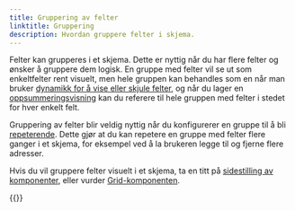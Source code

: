 ```yaml
---
title: Gruppering av felter
linktitle: Gruppering
description: Hvordan gruppere felter i skjema.
---
```


Felter kan grupperes i et skjema. Dette er nyttig når du har flere felter og ønsker å gruppere dem logisk.
En gruppe med felter vil se ut som enkeltfelter rent visuelt, men hele gruppen kan behandles som en når
man bruker [dynamikk for å vise eller skjule felter](../../../logic/expressions), og når du lager en
[oppsummeringsvisning](../../pages/summary) kan du referere til hele gruppen med felter i stedet for hver enkelt felt.

Gruppering av felter blir veldig nyttig når du konfigurerer en gruppe til å bli [repeterende](repeating). Dette gjør
at du kan repetere en gruppe med felter flere ganger i et skjema, for eksempel ved å la brukeren legge til og fjerne
flere adresser.

Hvis du vil gruppere felter visuelt i et skjema, ta en titt på
[sidestilling av komponenter](../../styling#sidestilte-komponenter-grid), eller vurder
[Grid-komponenten](../../components/grid).

{{<children />}}
